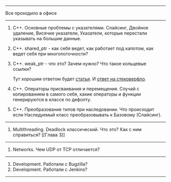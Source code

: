 
---
Все проходило в офисе

---
1. С++. Основные проблемы с указателями. Слайсинг, Двойное удаление, Висячие указатели, Указатели, которые перестали указывать на большие данные.
2. C++. shared_ptr - как себя ведет, как работает под капотом, как ведет себя при многопоточности?
3. С++. weak_ptr - что это? Зачем нужно? Что такое кольцевые ссылки?
    
    Тут хорошим ответом будет [статья](https://habr.com/ru/post/191018/). И [ответ на стековерфло](https://ru.stackoverflow.com/questions/3621/%D0%97%D0%B0%D1%87%D0%B5%D0%BC-%D0%BD%D1%83%D0%B6%D0%B5%D0%BD-boostweak-ptr).
    
4. С++. Операторы присваивания и перемещения. Случай с копированием в самого себя, какие операторы и функции генерируются в классе по дефолту.
5. С++. Преобразование типов при наследовании. Что происходит если Наследуемый класс преобразовывать к Базовому (Слайсинг).
---
1. Multithreading. Deadlock классический. Что это? Как с ним справиться?
    [[Глава 3]]
---
1. Networks. Чем UDP от TCP отличается?
---
1. Development. Работали с Bugzilla?
2. Development. Работали с Jenkins?
---
